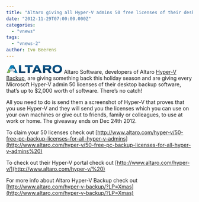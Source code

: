 ```yaml
---
title: "Altaro giving all Hyper-V admins 50 free licenses of their desktop backup solution"
date: "2012-11-29T07:00:00.000Z"
categories: 
  - "vnews"
tags: 
  - "vnews-2"
author: Ivo Beerens
---
```


[![altaro](images/altaro_thumb.jpg "altaro")](images/altaro3.jpg) Altaro Software, developers of Altaro [Hyper-V Backup](http://www.altaro.com/hyper-v-backup/), are giving something back this holiday season and are giving every Microsoft Hyper-V admin 50 licenses of their desktop backup software, that’s up to $2,000 worth of software. There’s no catch!

All you need to do is send them a screenshot of Hyper-V that proves that you use Hyper-V and they will send you the licenses which you can use on your own machines or give out to friends, family or colleagues, to use at work or home. The giveaway ends on Dec 24th 2012.

To claim your 50 licenses check out [http://www.altaro.com/hyper-v/50-free-pc-backup-licenses-for-all-hyper-v-admins](http://www.altaro.com/hyper-v/50-free-pc-backup-licenses-for-all-hyper-v-admins%20)

To check out their Hyper-V portal check out [http://www.altaro.com/hyper-v/](http://www.altaro.com/hyper-v/%20)

For more info about Altaro Hyper-V Backup check out [http://www.altaro.com/hyper-v-backup/?LP=Xmas](http://www.altaro.com/hyper-v-backup/?LP=Xmas)



